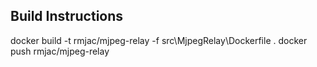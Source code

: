 ## Build Instructions

docker build -t rmjac/mjpeg-relay -f src\MjpegRelay\Dockerfile .
docker push rmjac/mjpeg-relay